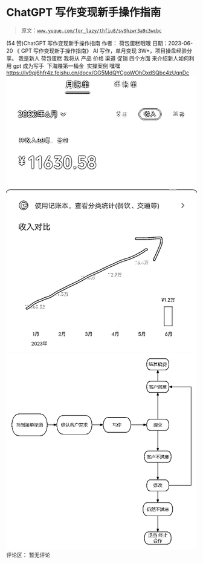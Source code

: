 # ChatGPT 写作变现新手操作指南

> 原文：[`www.yuque.com/for_lazy/thfiu8/sv9hzwr3a9c3wcbc`](https://www.yuque.com/for_lazy/thfiu8/sv9hzwr3a9c3wcbc)

<ne-h2 id="9f5db4bf" data-lake-id="9f5db4bf"><ne-heading-ext><ne-heading-anchor></ne-heading-anchor><ne-heading-fold></ne-heading-fold></ne-heading-ext><ne-heading-content><ne-text id="u35f4b86c">(54 赞)ChatGPT 写作变现新手操作指南</ne-text></ne-heading-content></ne-h2> <ne-p id="u095d524d" data-lake-id="u095d524d"><ne-text id="u5d6eacd6">作者： 荷包蛋糕哦哦</ne-text></ne-p> <ne-p id="u5dfddba5" data-lake-id="u5dfddba5"><ne-text id="u360d9951">日期：2023-06-20</ne-text></ne-p> <ne-p id="u4de322c5" data-lake-id="u4de322c5"><ne-text id="u9c69bea5">《 GPT 写作变现新手操作指南》</ne-text> <ne-text id="u1ddb2530">AI 写作，单月变现 3W+，项目操盘经验分享。</ne-text> <ne-text id="u22488e4c">我是新人 荷包蛋糕</ne-text> <ne-text id="u10012c5d">我将从 产品 价格 渠道 促销 四个方面 来介绍新人如何利用 gpt 成为写手  下海赚第一桶金  实操案例 嘿嘿</ne-text></ne-p> <ne-p id="u3ccc708d" data-lake-id="u3ccc708d">[<ne-text id="ub5151dba">https://lv9qj6hfr4z.feishu.cn/docx/GG5MdQYCgoWOhDxdSQbc4zUgnDc</ne-text>](https://lv9qj6hfr4z.feishu.cn/docx/GG5MdQYCgoWOhDxdSQbc4zUgnDc)<ne-card data-card-name="image" data-card-type="inline" id="cyj0u" data-event-boundary="card">![](img/fbf381c18fb4e600d0370afca9f9bcb1.png)  <ne-p id="u1a5432bb" data-lake-id="u1a5432bb"><ne-card data-card-name="image" data-card-type="inline" id="isxqB" data-event-boundary="card">![](img/bf3184936f724f88487d29b2f7a82874.png)  <ne-hole id="u99392203" data-lake-id="u99392203"><ne-card data-card-name="hr" data-card-type="block" id="XKwIU" data-event-boundary="card"><ne-p id="ud8d0840c" data-lake-id="ud8d0840c"><ne-text id="u1c50a47e">评论区：</ne-text></ne-p> <ne-p id="ucb581a24" data-lake-id="ucb581a24"><ne-text id="uee39edb6">暂无评论</ne-text></ne-p></ne-card></ne-hole></ne-card></ne-p></ne-card></ne-p>